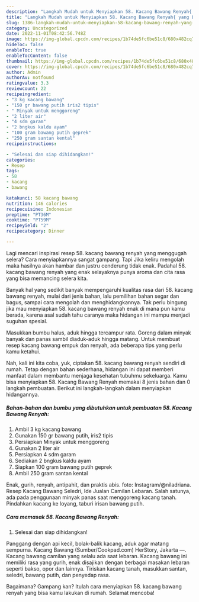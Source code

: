 ```yaml
---
description: "Langkah Mudah untuk Menyiapkan 58. Kacang Bawang Renyah{ yang Lezat Sekali,  Menu Buat lebaran"
title: "Langkah Mudah untuk Menyiapkan 58. Kacang Bawang Renyah{ yang Lezat Sekali,  Menu Buat lebaran"
slug: 1386-langkah-mudah-untuk-menyiapkan-58-kacang-bawang-renyah-yang-lezat-sekali-menu-buat-lebaran
category: Uncategorized
date: 2022-11-01T08:42:56.748Z
image: https://img-global.cpcdn.com/recipes/1b74de5fc6be51c8/680x482cq70/58-kacang-bawang-renyah-foto-resep-utama.jpg
hideToc: false
enableToc: true
enableTocContent: false
thumbnail: https://img-global.cpcdn.com/recipes/1b74de5fc6be51c8/680x482cq70/58-kacang-bawang-renyah-foto-resep-utama.jpg
cover: https://img-global.cpcdn.com/recipes/1b74de5fc6be51c8/680x482cq70/58-kacang-bawang-renyah-foto-resep-utama.jpg
author: Admin
authorAv: notfound
ratingvalue: 3.3
reviewcount: 22
recipeingredient:
- "3 kg kacang bawang"
- "150 gr bawang putih iris2 tipis"
- " Minyak untuk menggoreng"
- "2 liter air"
- "4 sdm garam"
- "2 bngkus kaldu ayam"
- "100 gram bawang putih geprek"
- "250 gram santan kental"
recipeinstructions:

- "Selesai dan siap dihidangkan!"
categories:
- Resep
tags:
- 58
- kacang
- bawang

katakunci: 58 kacang bawang 
nutrition: 146 calories
recipecuisine: Indonesian
preptime: "PT36M"
cooktime: "PT59M"
recipeyield: "2"
recipecategory: Dinner

---
```



Lagi mencari inspirasi resep 58. kacang bawang renyah yang menggugah selera? Cara menyiapkannya sangat gampang. Tapi Jika keliru mengolah maka hasilnya akan hambar dan justru cenderung tidak enak. Padahal 58. kacang bawang renyah yang enak selayaknya punya aroma dan cita rasa yang bisa memancing selera kita.


Banyak hal yang sedikit banyak mempengaruhi kualitas rasa dari 58. kacang bawang renyah, mulai dari jenis bahan, lalu pemilihan bahan segar dan bagus, sampai cara mengolah dan menghidangkannya. Tak perlu bingung jika mau menyiapkan 58. kacang bawang renyah enak di mana pun kamu berada, karena asal sudah tahu caranya maka hidangan ini mampu menjadi suguhan spesial.

Masukkan bumbu halus, aduk hingga tercampur rata. Goreng dalam minyak banyak dan panas sambil diaduk-aduk hingga matang. Untuk membuat resep kacang bawang empuk dan renyah, ada beberapa tips yang perlu kamu ketahui.


Nah, kali ini kita coba, yuk, ciptakan 58. kacang bawang renyah sendiri di rumah. Tetap dengan bahan sederhana, hidangan ini dapat memberi manfaat dalam membantu menjaga kesehatan tubuhmu sekeluarga. Kamu bisa menyiapkan 58. Kacang Bawang Renyah memakai 8 jenis bahan dan 0 langkah pembuatan. Berikut ini langkah-langkah dalam menyiapkan hidangannya.

<!--inarticleads1-->

##### Bahan-bahan dan bumbu yang dibutuhkan untuk pembuatan 58. Kacang Bawang Renyah:

1. Ambil 3 kg kacang bawang
1. Gunakan 150 gr bawang putih, iris2 tipis
1. Persiapkan  Minyak untuk menggoreng
1. Gunakan 2 liter air
1. Persiapkan 4 sdm garam
1. Sediakan 2 bngkus kaldu ayam
1. Siapkan 100 gram bawang putih geprek
1. Ambil 250 gram santan kental


Enak, gurih, renyah, antipahit, dan praktis abis. foto: Instagram/@niladriana. Resep Kacang Bawang Seledri, Ide Jualan Camilan Lebaran. Salah satunya, ada pada penggunaan minyak panas saat menggoreng kacang tanah. Pindahkan kacang ke loyang, taburi irisan bawang putih. 

<!--inarticleads2-->

##### Cara memasak 58. Kacang Bawang Renyah:


1. Selesai dan siap dihidangkan!

Panggang dengan api kecil, bolak-balik kacang, aduk agar matang sempurna. Kacang Bawang (Sumber/Cookpad.com) HerStory, Jakarta —. Kacang bawang camilan yang selalu ada saat lebaran. Kacang bawang ini memiliki rasa yang gurih, enak disajikan dengan berbagai masakan lebaran seperti bakso, opor dan lainnya. Tiriskan kacang tanah, masukkan santan, seledri, bawang putih, dan penyedap rasa. 

Bagaimana? Gampang kan? Itulah cara menyiapkan 58. kacang bawang renyah yang bisa kamu lakukan di rumah. Selamat mencoba!
